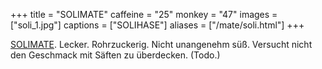 +++
title = "SOLIMATE"
caffeine = "25"
monkey = "47"
images = ["soli_1.jpg"]
captions = ["SOLIHASE"]
aliases = ["/mate/soli.html"]
+++

[SOLIMATE](http://solidrinks.de/). Lecker. Rohrzuckerig. Nicht unangenehm süß. Versucht nicht den Geschmack mit Säften zu überdecken. (Todo.)
